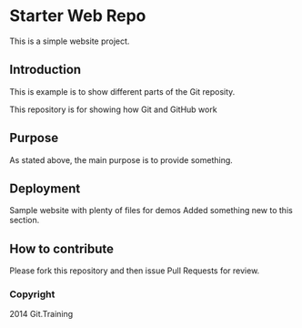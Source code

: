 # Starter Web Repo

This is a simple website project.

## Introduction

This is example is to show different parts of the Git reposity.

This repository is for showing how Git and GitHub work

## Purpose

As stated above, the main purpose is to provide something.

## Deployment

Sample website with plenty of files for demos
Added something new to this section.

## How to contribute

Please fork this repository and then issue Pull Requests for review.

### Copyright

2014 Git.Training